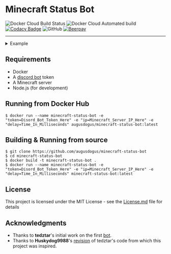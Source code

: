 # Minecraft Status Bot

![Docker Cloud Build Status](https://img.shields.io/docker/cloud/build/augusdogus/minecraft-status-bot) ![Docker Cloud Automated build](https://img.shields.io/docker/cloud/automated/augusdogus/minecraft-status-bot) [![Codacy Badge](https://api.codacy.com/project/badge/Grade/fa067f6879b74528b3a2ed791cb60e3e)](https://www.codacy.com/manual/AugusDogus/minecraft-status-bot?utm_source=github.com&amp;utm_medium=referral&amp;utm_content=AugusDogus/minecraft-status-bot&amp;utm_campaign=Badge_Grade) ![GitHub](https://img.shields.io/github/license/AugusDogus/minecraft-status-bot?color=blue) [![Beerpay](https://img.shields.io/beerpay/AugusDogus/minecraft-status-bot)](https://beerpay.io/AugusDogus/minecraft-status-bot)
* * *

<details>
  <summary>Example</summary>
  
  <img src="https://i.imgur.com/ac1wj7n.png" align="center"/>
  
</details>

## Requirements

-   Docker
-   A [discord bot](https://discordapp.com/developers/applications/) token
-   A Minecraft server
-   Node.js (for development)

## Running from Docker Hub

    $ docker run --name minecraft-status-bot -e "token=Disord_Bot_Token_Here" -e "ip=Minecraft_Server_IP_Here" -e "delay=Time_In_Milliseconds" augusdogus/minecraft-status-bot:latest

## Building & Running from source

    $ git clone https://github.com/augusdogus/minecraft-status-bot
    $ cd minecraft-status-bot
    $ docker build -t minecraft-status-bot .
    $ docker run --name minecraft-status-bot -e "token=Disord_Bot_Token_Here" -e "ip=Minecraft_Server_IP_Here" -e "delay=Time_In_Milliseconds" minecraft-status-bot:latest

## License

This project is licensed under the MIT License - see the [License.md](License.md) file for details

## Acknowledgments
* Thanks to **tedztar**'s initial work on the first [bot](https://github.com/tedztar/mcstatusbot/). 
* Thanks to **Huskydog9988**'s [revision](https://github.com/Huskydog9988/mcstatusbot) of tedztar's code from which this project was inspired.
